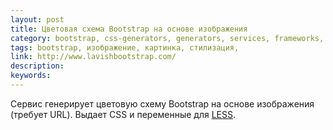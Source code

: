 ```yaml
---
layout: post
title: Цветовая схема Bootstrap на основе изображения
category: bootstrap, css-generators, generators, services, frameworks, 
tags: bootstrap, изображение, картинка, стилизация, 
link: http://www.lavishbootstrap.com/
description: 
keywords: 
---
```


<p>Сервис генерирует цветовую схему Bootstrap на основе изображения (требует URL). Выдает CSS и переменные для <a href="/search/id41">LESS</a>.</p>
